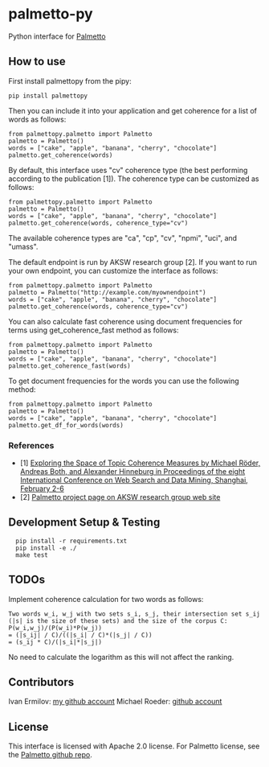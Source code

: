 # palmetto-py
Python interface for [Palmetto](https://github.com/AKSW/Palmetto)

## How to use
First install palmettopy from the pipy:
```
pip install palmettopy
```

Then you can include it into your application and get coherence for a list of words as follows:
```
from palmettopy.palmetto import Palmetto
palmetto = Palmetto()
words = ["cake", "apple", "banana", "cherry", "chocolate"]
palmetto.get_coherence(words)
```

By default, this interface uses "cv" coherence type (the best performing according to the publication [1]). 
The coherence type can be customized as follows:
```
from palmettopy.palmetto import Palmetto
palmetto = Palmetto()
words = ["cake", "apple", "banana", "cherry", "chocolate"]
palmetto.get_coherence(words, coherence_type="cv")
```
The available coherence types are "ca", "cp", "cv", "npmi", "uci", and "umass".

The default endpoint is run by AKSW research group [2]. If you want to run your own endpoint, you can customize the interface as follows:
```
from palmettopy.palmetto import Palmetto
palmetto = Palmetto("http://example.com/myownendpoint")
words = ["cake", "apple", "banana", "cherry", "chocolate"]
palmetto.get_coherence(words, coherence_type="cv")
```

You can also calculate fast coherence using document frequencies for terms using get_coherence_fast method as follows:
```
from palmettopy.palmetto import Palmetto
palmetto = Palmetto()
words = ["cake", "apple", "banana", "cherry", "chocolate"]
palmetto.get_coherence_fast(words)
```

To get document frequencies for the words you can use the following method:
```
from palmettopy.palmetto import Palmetto
palmetto = Palmetto()
words = ["cake", "apple", "banana", "cherry", "chocolate"]
palmetto.get_df_for_words(words)
```

### References
* [1] [Exploring the Space of Topic Coherence Measures by Michael Röder, Andreas Both, and Alexander Hinneburg in Proceedings of the eight International Conference on Web Search and Data Mining, Shanghai, February 2-6](http://svn.aksw.org/papers/2015/WSDM_Topic_Evaluation/public.pdf)
* [2] [Palmetto project page on AKSW research group web site](http://aksw.org/Projects/Palmetto.html)

## Development Setup & Testing
```
  pip install -r requirements.txt
  pip install -e ./
  make test
```

## TODOs
Implement coherence calculation for two words as follows:
```
Two words w_i, w_j with two sets s_i, s_j, their intersection set s_ij (|s| is the size of these sets) and the size of the corpus C:
P(w_i,w_j)/(P(w_i)*P(w_j))
= (|s_ij| / C)/((|s_i| / C)*(|s_j| / C))
= (s_ij * C)/(|s_i|*|s_j|)
```
No need to calculate the logarithm as this will not affect the ranking.

## Contributors

Ivan Ermilov: [my github account](https://github.com/earthquakesan)
Michael Roeder: [github account](https://github.com/MichaelRoeder)

## License

This interface is licensed with Apache 2.0 license. For Palmetto license, see the [Palmetto github repo](https://github.com/aksw/palmetto).
